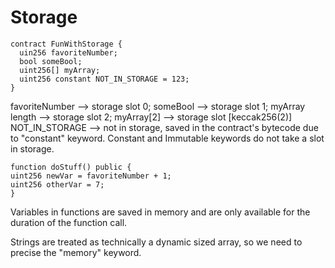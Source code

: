 # Storage

```
contract FunWithStorage {
  uin256 favoriteNumber;
  bool someBool;
  uint256[] myArray;
  uint256 constant NOT_IN_STORAGE = 123;
}
```

favoriteNumber --> storage slot 0;
someBool --> storage slot 1;
myArray length --> storage slot 2;
myArray[2] --> storage slot [keccak256(2)]
NOT_IN_STORAGE --> not in storage, saved in the contract's bytecode due to "constant" keyword. Constant and Immutable keywords do not take a slot in storage.

```
function doStuff() public {
uint256 newVar = favoriteNumber + 1;
uint256 otherVar = 7;
}
```

Variables in functions are saved in memory and are only available for the duration of the function call.

Strings are treated as technically a dynamic sized array, so we need to precise the "memory" keyword.

